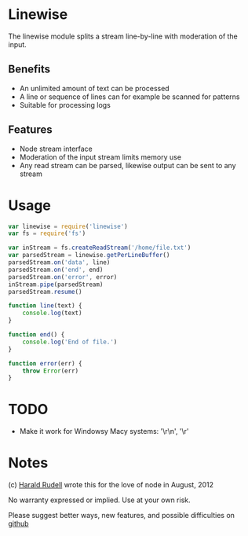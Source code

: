 # Linewise

The linewise module splits a stream line-by-line with moderation of the input.

## Benefits

* An unlimited amount of text can be processed
* A line or sequence of lines can for example be scanned for patterns
* Suitable for processing logs

## Features

* Node stream interface
* Moderation of the input stream limits memory use
* Any read stream can be parsed, likewise output can be sent to any stream

# Usage

```js
var linewise = require('linewise')
var fs = require('fs')

var inStream = fs.createReadStream('/home/file.txt')
var parsedStream = linewise.getPerLineBuffer()
parsedStream.on('data', line)
parsedStream.on('end', end)
parsedStream.on('error', error)
inStream.pipe(parsedStream)
parsedStream.resume()

function line(text) {
	console.log(text)
}

function end() {
	console.log('End of file.')
}

function error(err) {
	throw Error(err)
}
```

# TODO

* Make it work for Windowsy Macy systems: '\r\n', '\r'

# Notes

(c) [Harald Rudell](http://www.haraldrudell.com) wrote this for the love of node in August, 2012

No warranty expressed or implied. Use at your own risk.

Please suggest better ways, new features, and possible difficulties on [github](https://github.com/haraldrudell/webfiller)